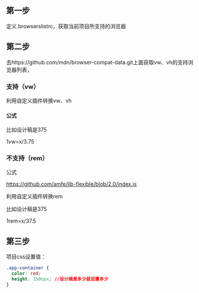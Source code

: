 ## 第一步

定义.browserslistrc，获取当前项目所支持的浏览器

## 第二步

去https://github.com/mdn/browser-compat-data.git上面获取vw、vh的支持浏览器列表，

### 支持（vw）

利用自定义插件转换vw、vh

#### 公式

比如设计稿是375

1vw=x/3.75

### 不支持（rem）

公式

https://github.com/amfe/lib-flexible/blob/2.0/index.js

利用自定义插件转换rem

比如设计稿是375

1rem=x/37.5

## 第三步

项目css设置值：

```css
.app-container {
  color: red;
  height: 150opx; //设计稿是多少就设置多少
}
```

